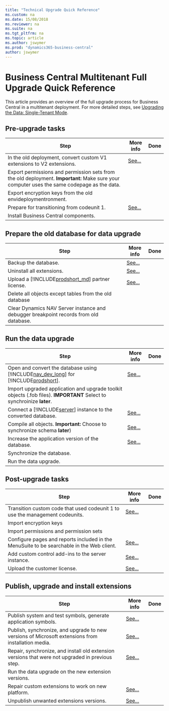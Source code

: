 ```yaml
---
title: "Technical Upgrade Quick Reference"
ms.custom: na
ms.date: 15/08/2018
ms.reviewer: na
ms.suite: na
ms.tgt_pltfrm: na
ms.topic: article
ms.author: jswymer
ms.prod: "dynamics365-business-central"
author: jswymer
---
```

# Business Central Multitenant Full Upgrade Quick Reference 

This article provides an overview of the full upgrade process for Business Central in a multitenant deployment. For more detailed steps, see [Upgrading the Data: Single-Tenant Mode](upgrading-the-data.md).

## Pre-upgrade tasks 
 
|Step|More info| Done |
|----|-----------|--|
|In the old deployment, convert custom V1 extensions to V2 extensions.|[See...](../developer/devenv-upgrade-v1-to-v2-overview.md)||
|Export permissions and permission sets from the old deployment. **Important:** Make sure your computer uses the same codepage as the data.|||
|Export encryption keys from the old envideploymentronment.|||
|Prepare for transitioning from codeunit 1.|[See...](transition-from-codeunit1.md)|
|Install Business Central components.|||

## Prepare the old database for data upgrade

|Step|More info| Done |
|----|-----------|--|
|Backup the database.|[See...](http://go.microsoft.com/fwlink/?LinkID=296465)||
|Uninstall all extensions.|[See...](transition-from-codeunit1.md)|
|Upload a [!INCLUDE[prodshort_md](../developer/includes/prodshort.md)] partner license.|[See...](../cside/cside-upload-licence-file.md)||
|Delete all objects except tables from the old database|||
|Clear Dynamics NAV Server instance and debugger breakpoint records from old database.|||

## Run the data upgrade

|Step|More info| Done |
|----|-----------|--|
|Open and convert the database using [!INCLUDE[nav_dev_long](../developer/includes/nav_dev_long_md.md)] for [!INCLUDE[prodshort](../developer/includes/prodshort.md)].|[See...](../cside/cside-open-database.md)|
|Import upgraded application and upgrade toolkit objects (.fob files). **IMPORTANT** Select to synchroinize **later**.|||
|Connect a [!INCLUDE[server](../developer/includes/server.md)] instance to the converted  database.|[See...](../administration/connect-server-to-database.md)||
|Compile all objects. **Important:** Choose to synchronize schema **later**)|[See...](../cside/cside-compiling-objects.md)||
|Increase the application version of the database.|[See...](https://docs.microsoft.com/en-us/powershell/module/microsoft.dynamics.nav.management/set-navapplication)|
|Synchronize the database.|||
|Run the data upgrade.|||

## Post-upgrade tasks
|Step|More info| Done |
|----|-----------|--|
|Transition custom code that used codeunit 1 to use the management codeunits.|[See...](transition-from-codeunit1.md)||
|Import encryption keys|||
|Import permissions and permission sets|||
|Configure pages and reports included in the MenuSuite to be searchable in the Web client. |[See...](upgrade-pages-report-for-search.md) ||
|Add custom control add-ins to the server instance.|[See...](converting-a-database.md#controladdins)||
|Upload the customer license. |[See...](../cside/cside-upload-licence-file.md)||

## Publish, upgrade and install extensions
|Step|More info| Done |
|----|-----------|--|
|Publish system and test symbols, generate application symbols.|[See...](transition-from-codeunit1.md)|
|Publish, synchronize, and upgrade to new versions of Microsoft extensions from installation media.|[See...](../developer/devenv-upgrade-v1-to-v2-overview.md)||
|Repair, synchronize, and install old extension versions that were not upgraded in previous step.|[See...](../developer/devenv-upgrade-v1-to-v2-overview.md)||
|Run the data upgrade on the new extension versions.|||
|Repair custom extensions to work on new platform.|[See...](../developer/devenv-upgrade-v1-to-v2-overview.md)||
|Unpublish unwanted extensions versions.|[See...](../developer/devenv-upgrade-v1-to-v2-overview.md)||
